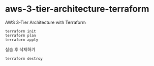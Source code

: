 # aws-3-tier-architecture-terraform
AWS 3-Tier Architecture with Terraform

```
terraform init
terraform plan
terraform apply
```

실습 후 삭제하기
```
terraform destroy
```